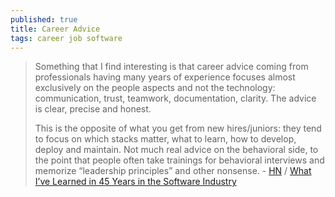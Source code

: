 ```yaml
---
published: true
title: Career Advice
tags: career job software
---
```

> Something that I find interesting is that career advice coming from professionals having many years of experience focuses almost exclusively on the people aspects and not the technology: communication, trust, teamwork, documentation, clarity. The advice is clear, precise and honest.
>
> This is the opposite of what you get from new hires/juniors: they tend to focus on which stacks matter, what to learn, how to develop, deploy and maintain. Not much real advice on the behavioral side, to the point that people often take trainings for behavioral interviews and memorize “leadership principles” and other nonsense. - [HN](https://news.ycombinator.com/item?id=25658216) / [What I’ve Learned in 45 Years in the Software Industry](https://www.bti360.com/what-ive-learned-in-45-years-in-the-software-industry/)
